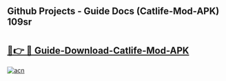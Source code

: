 ## Github Projects - Guide Docs (Catlife-Mod-APK) 109sr

# <h2><a href="https://apkcomod.com?title=Catlife-Mod-APK">🔗👉 🔴 Guide-Download-Catlife-Mod-APK </a></h2>

[![acn](https://github.com/user-attachments/assets/0f9c940e-d8b0-45ae-aac7-cd30a18b3e1c)](https://apkcomod.com?title=Catlife-Mod-APK)
